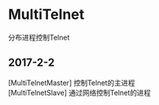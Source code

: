 # MultiTelnet
分布进程控制Telnet

## 2017-2-2
[MultiTelnetMaster] 控制Telnet的主进程  
[MultiTelnetSlave] 通过网络控制Telnet的进程  
